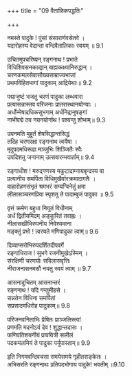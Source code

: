 +++
title = "09 वैताळिकपद्धतिः"

+++


नमस्ते पादुके ! पुंसां संसारार्णवसेतवे ।  
यदारोहस्य वेदान्ता वन्दिवैतालिकाः स्वयम् ॥ 9.1

उचितमुपचरिष्यन् रङ्गनाथ ! प्रभाते  
विधिशिवसनकाद्यान् बाह्यकक्ष्यानिरुद्धान् ।  
चरणकमलसेवासौख्यसाम्राज्यभाजां  
प्रथमविहितभागां पादुकाम् आद्रियेथाः॥ 9.2

पद्माजुष्टं भजतु चरणं पादुका लब्धवारा  
प्रत्यासन्नास्तव परिजनाः प्रातरास्थानयोग्याः ।  
अर्धोन्मेषादधिकसुभगाम् अर्धनिद्रानुषङ्गां  
नाभीपद्मे तव नयनयोर्नाथ ! पश्यन्तु शोभाम्॥ 9.3

उपनमति मुहूर्तं शेषसिद्धान्तसिद्धं  
तदिह चरणरक्षा रङ्गनाथ त्वयैषा ।  
मृदुपदमधिरूढा मञ्जुभिः शिञ्जितैः स्वैः  
उपदिशतु जनानाम् उत्सवारम्भवार्ताम्॥ 9.4

रङ्गाधीश ! मरुद्गणस्य मकुटादाम्नायबृन्दस्य वा  
प्रत्यानीय समर्पिता विधिमुखैर्वारक्रमादागतैः ।  
वाहारोहणसंभृतं श्रमभरं सम्यग्विनेतुं क्षमा  
लीलासञ्चरणप्रिया स्पृशतु ते पादाम्बुजं पादुका ॥ 9.5

वृत्तं क्रमेण बहुधा नियुतं विधीनाम्  
अर्धं द्वितीयमिदम् अङ्कुरितं तवाह्नः ।  
नीलासखीभिरुपनीय निवेश्यमाना  
मङ्क्तुं प्रभो ! त्वरयते मणिपादुका त्वाम्॥ 9.6

दिव्याप्सरोभिरुपदर्शितदीपवर्गे  
रङ्गाधिराज ! सुभगे रजनीमुखेऽस्मिन् ।  
संरक्षिणी चरणयोः सविलासवृत्तिः  
नीराजनासनमसौ नयतु स्वयं त्वाम् ॥ 9.7

आसनादुचितम् आसनान्तरं  
रङ्गनाथ ! यदि गन्तुमीहसे ।  
सन्नतेन विधिना समर्पितां  
सप्रसादमधिरोह पादुकाम्॥ 9.8

परिजनवनिताभिः प्रेषितः प्राञ्जलिस्त्वां  
प्रणमति मदनोऽयं देव ! शुद्धान्तदासः ।  
फणिपतिशयनीयं प्रापयित्री सलीलं  
पदकमलमियं ते पादुका पर्युपास्ताम्॥ 9.9

इति निगमवन्दिवचसा समयेसमये गृहीतसङ्केतः ।  
अभिसरति रङ्गनाथः प्रतिपदभोगाय पादुके! भवतीम् ॥9.10

